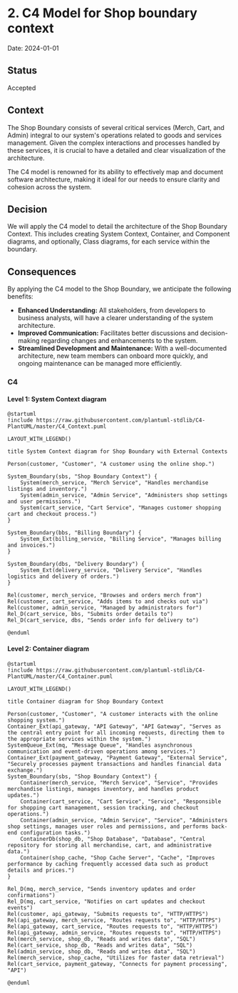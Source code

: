 # 2. C4 Model for Shop boundary context

Date: 2024-01-01

## Status

Accepted

## Context

The Shop Boundary consists of several critical services (Merch, Cart, and Admin) integral to our system's operations 
related to goods and services management. Given the complex interactions and processes handled by these services, 
it is crucial to have a detailed and clear visualization of the architecture. 

The C4 model is renowned for its ability to effectively map and document software architecture, 
making it ideal for our needs to ensure clarity and cohesion across the system.

## Decision

We will apply the C4 model to detail the architecture of the Shop Boundary Context. This includes 
creating System Context, Container, and Component diagrams, and optionally, Class diagrams, 
for each service within the boundary.

## Consequences

By applying the C4 model to the Shop Boundary, we anticipate the following benefits:

+ **Enhanced Understanding:** All stakeholders, from developers to business analysts, will have a clearer understanding of the system architecture.
+ **Improved Communication:** Facilitates better discussions and decision-making regarding changes and enhancements to the system.
+ **Streamlined Development and Maintenance:** With a well-documented architecture, new team members can onboard more quickly, 
and ongoing maintenance can be managed more efficiently.


### C4

#### Level 1: System Context diagram

```plantuml
@startuml
!include https://raw.githubusercontent.com/plantuml-stdlib/C4-PlantUML/master/C4_Context.puml

LAYOUT_WITH_LEGEND()

title System Context diagram for Shop Boundary with External Contexts

Person(customer, "Customer", "A customer using the online shop.")

System_Boundary(sbs, "Shop Boundary Context") {
    System(merch_service, "Merch Service", "Handles merchandise listings and inventory.")
    System(admin_service, "Admin Service", "Administers shop settings and user permissions.")
    System(cart_service, "Cart Service", "Manages customer shopping cart and checkout process.")
}

System_Boundary(bbs, "Billing Boundary") {
    System_Ext(billing_service, "Billing Service", "Manages billing and invoices.")
}

System_Boundary(dbs, "Delivery Boundary") {
    System_Ext(delivery_service, "Delivery Service", "Handles logistics and delivery of orders.")
}

Rel(customer, merch_service, "Browses and orders merch from")
Rel(customer, cart_service, "Adds items to and checks out via")
Rel(customer, admin_service, "Managed by administrators for")
Rel_D(cart_service, bbs, "Submits order details to")
Rel_D(cart_service, dbs, "Sends order info for delivery to")

@enduml
```

#### Level 2: Container diagram

```plantuml
@startuml
!include https://raw.githubusercontent.com/plantuml-stdlib/C4-PlantUML/master/C4_Container.puml

LAYOUT_WITH_LEGEND()

title Container diagram for Shop Boundary Context

Person(customer, "Customer", "A customer interacts with the online shopping system.")
Container_Ext(api_gateway, "API Gateway", "API Gateway", "Serves as the central entry point for all incoming requests, directing them to the appropriate services within the system.")
SystemQueue_Ext(mq, "Message Queue", "Handles asynchronous communication and event-driven operations among services.")
Container_Ext(payment_gateway, "Payment Gateway", "External Service", "Securely processes payment transactions and handles financial data exchange.")
System_Boundary(sbs, "Shop Boundary Context") {
    Container(merch_service, "Merch Service", "Service", "Provides merchandise listings, manages inventory, and handles product updates.")
    Container(cart_service, "Cart Service", "Service", "Responsible for shopping cart management, session tracking, and checkout operations.")
    Container(admin_service, "Admin Service", "Service", "Administers shop settings, manages user roles and permissions, and performs back-end configuration tasks.")
    ContainerDb(shop_db, "Shop Database", "Database", "Central repository for storing all merchandise, cart, and administrative data.")
    Container(shop_cache, "Shop Cache Server", "Cache", "Improves performance by caching frequently accessed data such as product details and prices.")
}

Rel_D(mq, merch_service, "Sends inventory updates and order confirmations")
Rel_D(mq, cart_service, "Notifies on cart updates and checkout events")
Rel(customer, api_gateway, "Submits requests to", "HTTP/HTTPS")
Rel(api_gateway, merch_service, "Routes requests to", "HTTP/HTTPS")
Rel(api_gateway, cart_service, "Routes requests to", "HTTP/HTTPS")
Rel(api_gateway, admin_service, "Routes requests to", "HTTP/HTTPS")
Rel(merch_service, shop_db, "Reads and writes data", "SQL")
Rel(cart_service, shop_db, "Reads and writes data", "SQL")
Rel(admin_service, shop_db, "Reads and writes data", "SQL")
Rel(merch_service, shop_cache, "Utilizes for faster data retrieval")
Rel(cart_service, payment_gateway, "Connects for payment processing", "API")

@enduml
```
